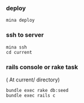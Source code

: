 ### deploy

```shell
mina deploy
```

### ssh to server

```shell
mina ssh
cd current
```

### rails console or rake task

( At current/ directory)

```shell
bundle exec rake db:seed
bundle exec rails c
```